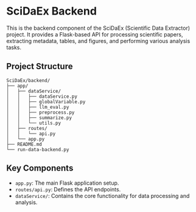 # SciDaEx Backend

This is the backend component of the SciDaEx (Scientific Data Extractor) project. It provides a Flask-based API for processing scientific papers, extracting metadata, tables, and figures, and performing various analysis tasks.

## Project Structure

```
SciDaEx/backend/
├── app/
│   ├── dataService/
│   │   ├── dataService.py
│   │   ├── globalVariable.py
│   │   ├── llm_eval.py
│   │   ├── preprocess.py
│   │   ├── summarize.py
│   │   └── utils.py
│   ├── routes/
│   │   └── api.py
│   └── app.py
├── README.md
└── run-data-backend.py
```

## Key Components

- `app.py`: The main Flask application setup.
- `routes/api.py`: Defines the API endpoints.
- `dataService/`: Contains the core functionality for data processing and analysis.

